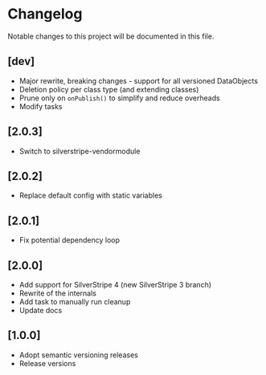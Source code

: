 # Changelog

Notable changes to this project will be documented in this file.

## [dev]

- Major rewrite, breaking changes - support for all versioned DataObjects
- Deletion policy per class type (and extending classes)
- Prune only on `onPublish()` to simplify and reduce overheads
- Modify tasks


## [2.0.3]

- Switch to silverstripe-vendormodule


## [2.0.2]

- Replace default config with static variables


## [2.0.1]

- Fix potential dependency loop


## [2.0.0]

- Add support for SilverStripe 4 (new SilverStripe 3 branch)
- Rewrite of the internals
- Add task to manually run cleanup
- Update docs


## [1.0.0]

- Adopt semantic versioning releases
- Release versions
